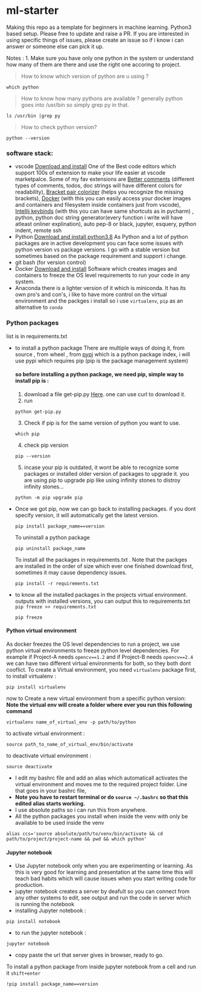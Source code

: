 # ml-starter
Making this repo as a template for beginners in machine learning. Python3 based setup. Please free to update and raise a PR.
If you are interested in using specific things of issues, please create an issue so if i know i can answer or someone else can pick it up.

Notes : 
    1. Make sure you have only one python in the system or understand how many of them are there and use the right one accoring to project.
> How to know which version of python are u using ?  
```
which python
````
> How to know how many pythons are available ? generally python goes into /usr/bin so simply grep py in that.
```
ls /usr/bin |grep py
```
> How to check python version?
```
python --version
```

### software stack:
* vscode [Download and install](https://code.visualstudio.com/download)
   One of the Best code editors which support 100s of extension to make your life easier at vscode marketpalce. Some of my fav extensions are [Better comments](https://marketplace.visualstudio.com/items?itemName=aaron-bond.better-comments) (different types of comments, todos, doc strings will have different colors for readability), [Bracket pair colorizer](https://marketplace.visualstudio.com/items?itemName=CoenraadS.bracket-pair-colorizer) (helps you recognize the missing brackets), [Docker](https://marketplace.visualstudio.com/items?itemName=ms-azuretools.vscode-docker) (with this you can easily access your docker images and containers and filesystem inside containers just from vscode), [Intellij keybinds](https://marketplace.visualstudio.com/items?itemName=k--kato.intellij-idea-keybindings) (with this you can have same shortcuts as in pycharm) , python, python doc string generator(every function i write will have atleast onliner explination), auto pep-8 or black, jupyter, esquery, python indent, remote ssh 
* Python [Download and install python3.8](https://www.python.org/downloads/release/python-388/)
   As Python and a lot of python packages are in active development you can face some issues with python version vs package versions. I go with a stable version but sometimes based on the package requirement and support i change.
* git bash (for version control)
* Docker [Download and install](https://www.docker.com/get-started)
   Software which creates images and containers to freeze the OS level requirements to run your code in any system.
* Anaconda
   there is a lighter version of it which is miniconda. It has its own pro's and con's, i like to have more control on the virtual environment and the packges i install so i use `virtualenv`, `pip` as an alternative to `conda`   

### Python packages 

list is in requirements.txt

* to install a python package
   There are multiple ways of doing it, from source , from wheel , from [pypi](https://pypi.org/) which is a python package index, i will use pypi which requires pip (pip is the package management system)
    #### so before installing a python package, we need pip, simple way to install pip is :
    1. download a file get-pip.py [Here](https://pip.pypa.io/en/stable/installation/#get-pip-py). one can use curl to download it.
    2. run 
    ```
    python get-pip.py
    ```
    3. Check if pip is for the same version of python you want to use.
    ```
    which pip
    ```
    4. check pip version  
    ```
    pip --version
    ```
    5. incase your pip is outdated, it wont be able to recognize some packages or installed older version of packages to upgrade it. you are using pip to upgrade pip like using infinity stones to distroy infinity stones...
    ```
    python -m pip upgrade pip
    ```
* Once we got pip, now we can go back to installing packages.
    if you dont specify version, it will automatically get the latest version.
    ```
    pip install package_name==version
    ```
    To uninstall a python package 
    ```
    pip uninstall package_name
    ```
    To install all the packages in requirements.txt . Note that the packges are installed in the order of size which ever one finished download first, sometimes it may cause dependency issues.
    ```
    pip install -r requirements.txt
    ```
* to know all the installed packages in the projects virtual environment. outputs with installed versions, you can output this to requirements.txt  `pip freeze >> requirements.txt`
    ```
    pip freeze
    ```
    
#### Python virtual environment
 As docker freezes the OS level dependencies to run a project, we use python virtual environments to freeze python level dependencies. For example if Project-A needs `opencv==1.2` and if Project-B needs `opencv==2.4` we can have two different virtual environments for both, so they both dont cooflict.
To create a Virtual environment, you need `virtualenv` package first, to install virtualenv :
```
pip install virtualenv
```
now to Create a new virtual environment from a specific python version: **Note the virtual env will create a folder where ever you run this following command**
```
virtualenv name_of_virtual_env -p path/to/python
```
to activate virtual environment :
```
source path_to_name_of_virtual_env/bin/activate
```
to deactivate virtual environment :
```
source deactivate
```
* I edit my bashrc file and add an alias which automaticall activates the virtual environment and moves me to the required project folder. Line that goes in your bashrc file, 
* **Note you have to restart terminal or do `source ~/.bashrc` so that this edited alias starts working.** 
* I use absolute paths so i can run this from anywhere.
* All the python packages you install when inside the venv with only be available to be used inside the venv
```
alias ccs='source absolute/path/to/venv/bin/activate && cd path/to/project/project-name && pwd && which python'
```
#### Jupyter notebook
* Use Jupyter notebook only when you are experimenting or learning. As this is very good for learning and presentation at the same time this will teach bad habits which will cause issues when you start writing code for production.
* jupyter notebook creates a server by deafult so you can connect from any other systems to edit, see output and run the code in server which is running the notebook
* installing Jupyter notebook :
```   
pip install notebook
```
* to run the jupyter notebook :
```
jupyter notebook
```
* copy paste the url that server gives in browser, ready to go.

To install a python package from inside jupyter notebook from a cell and run it `shift+enter`
```
!pip install package_name==version
```


